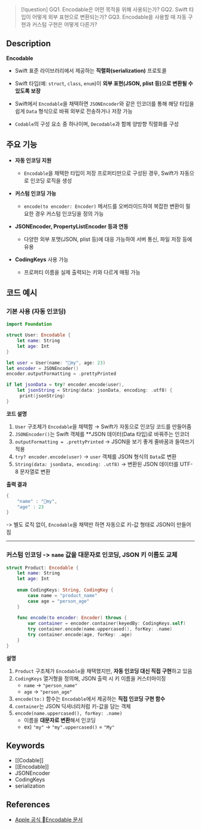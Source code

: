 >[!question]
>GQ1. Encodable은 어떤 목적을 위해 사용되는가?
>GQ2. Swift 타입이 어떻게 외부 표현으로 변환되는가?
>GQ3. Encodable을 사용할 때 자동 구현과 커스텀 구현은 어떻게 다른가?

## Description
**Encodable**
- Swift 표준 라이브러리에서 제공하는 **직렬화(serialization)** 프로토콜
- Swift 타입(예: `struct`, `class`, `enum`)이 **외부 표현(JSON, plist 등)으로 변환될 수 있도록 보장**
    
- Swift에서 `Encodable`을 채택하면 `JSONEncoder`와 같은 인코더를 통해 해당 타입을 쉽게 `Data` 형식으로 바꿔 외부로 전송하거나 저장 가능
    
- `Codable`의 구성 요소 중 하나이며, `Decodable`과 함께 양방향 직렬화를 구성

## 주요 기능
- **자동 인코딩 지원**
	- `Encodable`을 채택한 타입이 저장 프로퍼티만으로 구성된 경우, Swift가 자동으로 인코딩 로직을 생성
	
- **커스텀 인코딩 가능**
	- `encode(to encoder: Encoder)` 메서드를 오버라이드하여 복잡한 변환이 필요한 경우 커스텀 인코딩을 정의 가능
    
- **JSONEncoder, PropertyListEncoder 등과 연동**
	- 다양한 외부 포맷(JSON, plist 등)에 대응 가능하여 서버 통신, 파일 저장 등에 유용
    
- **CodingKeys** 사용 가능
	- 프로퍼티 이름을 실제 출력되는 키와 다르게 매핑 가능

## 코드 예시

### 기본 사용 (자동 인코딩)
```Swift
import Foundation

struct User: Encodable {
	let name: String     
	let age: Int 
}  

let user = User(name: "my", age: 23)
let encoder = JSONEncoder()
encoder.outputFormatting = .prettyPrinted

if let jsonData = try? encoder.encode(user),
	let jsonString = String(data: jsonData, encoding: .utf8) {     
	 print(jsonString) 
}
```
**코드 설명**
1. `User` 구조체가 `Encodable`을 채택함 → Swift가 자동으로 인코딩 코드를 만들어줌
2. `JSONEncoder()`는 Swift 객체를 **JSON 데이터(Data 타입)로 바꿔주는 인코더
3. `outputFormatting = .prettyPrinted` → JSON을 보기 좋게 줄바꿈과 들여쓰기 적용
4. `try? encoder.encode(user)` → `user` 객체를 JSON 형식의 `Data`로 변환
5. `String(data: jsonData, encoding: .utf8)` → 변환된 JSON 데이터를 UTF-8 문자열로 변환

**출력 결과**
```Swift
{   
	"name" : "my",
	"age" : 23
}
```
-> 별도 로직 없이, `Encodable`을 채택만 하면 자동으로 키-값 형태로 JSON이 만들어짐

---

###  커스텀 인코딩 -> `name` 값을 대문자로 인코딩, JSON 키 이름도 교체

```Swift
struct Product: Encodable {
	let name: String
	let age: Int  
	
	enum CodingKeys: String, CodingKey {
		case name = "product_name"         
		case age = "person_age"
	}      
	
	func encode(to encoder: Encoder) throws {
	    var container = encoder.container(keyedBy: CodingKeys.self)
	    try container.encode(name.uppercased(), forKey: .name)
	    try container.encode(age, forKey: .age)
	}
}
```

**설명**
1. `Product` 구조체가 `Encodable`을 채택했지만, **자동 인코딩 대신 직접 구현**하고 있음
2. `CodingKeys` 열거형을 정의해, JSON 출력 시 키 이름을 커스터마이징
	- `name` → `"person_name"`
	- `age` → `"person_age"`
3. `encode(to:)` 함수는 `Encodable`에서 제공하는 **직접 인코딩 구현 함수**
4. `container`는 JSON 딕셔너리처럼 키-값을 담는 객체
5. `encode(name.uppercased(), forKey: .name)`
    - 이름을 **대문자로 변환**해서 인코딩
    - ex) `"my"` → `"my".uppercased()` = `"My"`

## Keywords
- [[Codable]]
- [[Encodable]]
- JSONEncoder
- CodingKeys
- serialization

## References
- [Apple 공식 Encodable 문서](https://developer.apple.com/documentation/swift/encodable)
